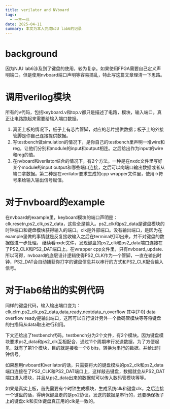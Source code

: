 ```yaml
---
title: verilator and NVboard
tags:
  - 一生一芯
date: 2025-04-11
summary: 本文为本人完成NJU lab6的记录
---
```

# background
因为NJU lab6涉及到了键盘的使用，较为复杂。如果使用FPGA需要自己定义声明端口。但是使用nvboard端口声明等容易搞乱，特此写这篇文章理清一下思路。
# 调用verilog模块
所有的v代码，包括keyboard.v和top.v都只是描述了电路，模块，输入端口。真正让电路跑起来需要给输入端口数据。
1. 真正上板的情况下，板子上有芯片管脚，对应的芯片提供数据；板子上的外接管脚是你自己连接提供数据。
2. 写testbench做simulation的情况下，是你自己的testbench里声明一堆wire和reg，让他们分别和module的input和output相连。之后给出作为input的wire和reg的值。
3. 在nvboard和verilator结合的情况下，有2个方法。一种是在nxdc文件里写好某个module的input output和哪些端口连接，之后可以向端口输出数据或者从端口拿数据。第二种是在verilator要求生成的cpp wrapper文件里，使用->符号来给输入输出信号赋值。
# 对于nvboard的example
在nvboard的example里，keyboard模块的端口声明是：clk,resetn,ps2_clk,ps2_data，这些全是输入。ps2_clk和ps2_data是键盘模块的时钟端口和键盘模块获得输入的端口。clk是外部端口。没有输出端口，是因为在example里做的事情就是反复接收输入之后在terminal打印出来，并不对键盘的数据做进一步处理。
继续看nxdc文件，发现键盘的ps2_clk和ps2_data端口连接在了PS2_CLK和PS2_DAT端口上。在wrapper cpp文件里，只有nvboard_update.所以可得，nvboard的底层设计逻辑使得PS2_CLK作为一个管脚，一直在输出时钟，PS2_DAT会自动捕获你打字的键盘信息并以串行的方式和PS2_CLK配合输入信号。
# 对于lab6给出的实例代码
同样的键盘代码，输入输出端口变为：
clk,clrn,ps2_clk,ps2_data,data,ready,nextdata_n,overflow
其中[7:0] data overflow ready是输出端口，这回可以自行设计另外一个数码管模块等等将键盘的扫描码从data取出进行利用。

下文还给出了testbench代码。testbench分为2个文件，有2个模块。因为键盘模块要求ps2_data和ps2_clk互相配合，通过11个周期串行发送数据，为了方便起见，就有了第1个模块，目的就是接收一个8 bits，转换为串行的数据。并给出时钟信号。

如果想用nvboard和verilator的话，只需要将大的键盘模块的ps2_clk和ps2_data端口连接在了PS2_CLK和PS2_DAT端口上，这样敲击键盘，数据就会从PS2_DAT端口进入模块，并且从ps2_data出来的数据就可以传入数码管模块等等。

如果是真实上板，首先需要有个时钟生成模块，生成系统clk和键盘clk，之后连接一个键盘的话，得确保键盘走的是ps2协议，发送的数据是串行的，还要确保板子上的键盘clk和实体键盘真正用的clk是一致的。
